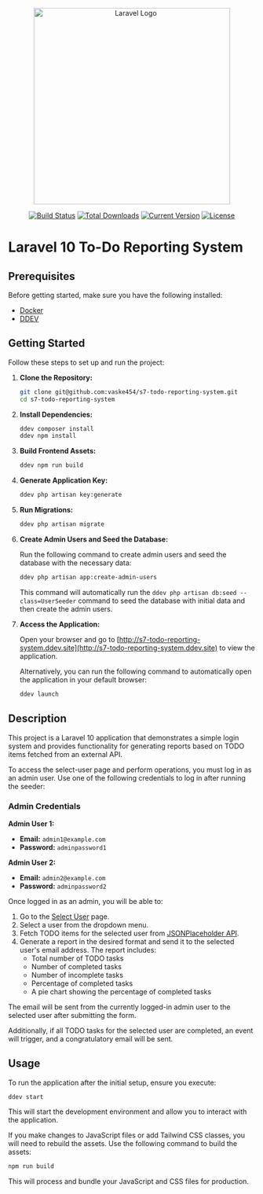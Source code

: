 <p align="center"><a href="https://laravel.com" target="_blank"><img src="https://raw.githubusercontent.com/laravel/art/master/logo-lockup/5%20SVG/2%20CMYK/1%20Full%20Color/laravel-logolockup-cmyk-red.svg" width="400" alt="Laravel Logo"></a></p>

<p align="center">
<a href="https://github.com/laravel/framework/actions"><img src="https://github.com/laravel/framework/workflows/tests/badge.svg" alt="Build Status"></a>
<a href="https://packagist.org/packages/laravel/framework"><img src="https://img.shields.io/packagist/dt/laravel/framework" alt="Total Downloads"></a>
<a href="https://packagist.org/packages/laravel/framework"><img src="https://img.shields.io/packagist/v/laravel/framework" alt="Current Version"></a>
<a href="https://packagist.org/packages/laravel/framework"><img src="https://img.shields.io/packagist/l/laravel/framework" alt="License"></a>
</p>

# Laravel 10 To-Do Reporting System


## Prerequisites

Before getting started, make sure you have the following installed:

- [Docker](https://docs.docker.com/engine/install/)
- [DDEV](https://ddev.readthedocs.io/en/stable/#installation)

## Getting Started

Follow these steps to set up and run the project:

1. **Clone the Repository:**

    ```bash
    git clone git@github.com:vaske454/s7-todo-reporting-system.git
    cd s7-todo-reporting-system
    ```

2. **Install Dependencies:**

    ```bash
    ddev composer install
    ddev npm install
    ```

3. **Build Frontend Assets:**

    ```bash
    ddev npm run build
    ```

4. **Generate Application Key:**

    ```bash
    ddev php artisan key:generate
    ```

5. **Run Migrations:**

    ```bash
    ddev php artisan migrate
    ```

6. **Create Admin Users and Seed the Database:**

   Run the following command to create admin users and seed the database with the necessary data:

    ```bash
    ddev php artisan app:create-admin-users
    ```

   This command will automatically run the `ddev php artisan db:seed --class=UserSeeder` command to seed the database with initial data and then create the admin users.


7. **Access the Application:**

   Open your browser and go to [http://s7-todo-reporting-system.ddev.site](http://s7-todo-reporting-system.ddev.site) to view the application.

   Alternatively, you can run the following command to automatically open the application in your default browser:

    ```bash
    ddev launch
    ```

## Description

This project is a Laravel 10 application that demonstrates a simple login system and provides functionality for generating reports based on TODO items fetched from an external API.

To access the select-user page and perform operations, you must log in as an admin user. Use one of the following credentials to log in after running the seeder:

### Admin Credentials

**Admin User 1:**
- **Email:** `admin1@example.com`
- **Password:** `adminpassword1`

**Admin User 2:**
- **Email:** `admin2@example.com`
- **Password:** `adminpassword2`

Once logged in as an admin, you will be able to:

1. Go to the [Select User](http://s7-todo-reporting-system.ddev.site/select-user) page.
2. Select a user from the dropdown menu.
3. Fetch TODO items for the selected user from [JSONPlaceholder API](https://jsonplaceholder.typicode.com/todos).
4. Generate a report in the desired format and send it to the selected user's email address. The report includes:
    - Total number of TODO tasks
    - Number of completed tasks
    - Number of incomplete tasks
    - Percentage of completed tasks
    - A pie chart showing the percentage of completed tasks

The email will be sent from the currently logged-in admin user to the selected user after submitting the form.

Additionally, if all TODO tasks for the selected user are completed, an event will trigger, and a congratulatory email will be sent.

## Usage

To run the application after the initial setup, ensure you execute:

```bash
ddev start
```
This will start the development environment and allow you to interact with the application.

If you make changes to JavaScript files or add Tailwind CSS classes, you will need to rebuild the assets. Use the following command to build the assets:

```bash
npm run build
```

This will process and bundle your JavaScript and CSS files for production.
